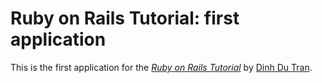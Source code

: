 # Ruby on Rails Tutorial: first application

This is the first application for the [*Ruby on Rails Tutorial*](http://railstutorial.org/) by [Dinh Du Tran](http://dinhdu.tran.vovinam-dvvf.de/).
